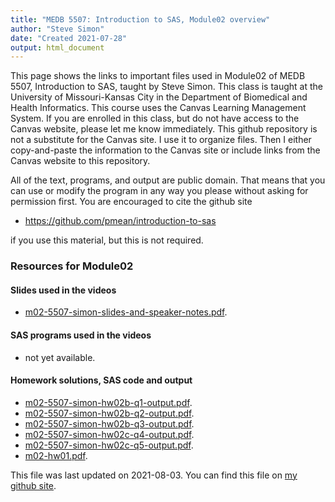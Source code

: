 ```yaml
---
title: "MEDB 5507: Introduction to SAS, Module02 overview"
author: "Steve Simon"
date: "Created 2021-07-28"
output: html_document
---
```


This page shows the links to important files used in Module02 of MEDB 5507, Introduction to SAS, taught by Steve Simon. This class is taught at the University of Missouri-Kansas City in the Department of Biomedical and Health Informatics. This course uses the Canvas Learning Management System. If you are enrolled in this class, but do not have access to the Canvas website, please let me know immediately. This github repository is not a substitute for the Canvas site. I use it to organize files. Then I either copy-and-paste the information to the Canvas site or include links from the Canvas website to this repository.

All of the text, programs, and output are public domain. That means that you can use or modify the program in any way you please without asking for permission first. You are encouraged to cite the github site

+ https://github.com/pmean/introduction-to-sas

if you use this material, but this is not required.

### Resources for Module02

#### Slides used in the videos

+ [m02-5507-simon-slides-and-speaker-notes.pdf][slides-and-speaker-notes.pdf].

#### SAS programs used in the videos

+   not yet available.

#### Homework solutions, SAS code and output

+ [m02-5507-simon-hw02b-q1-output.pdf][hw02b-q1-output.pdf].
+ [m02-5507-simon-hw02b-q2-output.pdf][hw02b-q2-output.pdf].
+ [m02-5507-simon-hw02b-q3-output.pdf][hw02b-q3-output.pdf].
+ [m02-5507-simon-hw02c-q4-output.pdf][hw02c-q4-output.pdf].
+ [m02-5507-simon-hw02c-q5-output.pdf][hw02c-q5-output.pdf].
+ [m02-hw01.pdf][hw01.pdf].

This file was last updated on 2021-08-03. You can find this file on [my github site][mygit].

<!---my git--->

[mygit]: https://github.com/pmean/introduction-to-SAS/blob/master/modules/5507-02-resources.md

<!---pdf_h--->

[hw02b-q1-output.pdf]: https://github.com/pmean/introduction-to-SAS/blob/master/results/m02-5507-simon-hw02b-q1-output.pdf
[hw02b-q2-output.pdf]: https://github.com/pmean/introduction-to-SAS/blob/master/results/m02-5507-simon-hw02b-q2-output.pdf
[hw02b-q3-output.pdf]: https://github.com/pmean/introduction-to-SAS/blob/master/results/m02-5507-simon-hw02b-q3-output.pdf
[hw02c-q4-output.pdf]: https://github.com/pmean/introduction-to-SAS/blob/master/results/m02-5507-simon-hw02c-q4-output.pdf
[hw02c-q5-output.pdf]: https://github.com/pmean/introduction-to-SAS/blob/master/results/m02-5507-simon-hw02c-q5-output.pdf
[hw01.pdf]: https://github.com/pmean/introduction-to-SAS/blob/master/results/m02-hw01.pdf

<!---pdf_v--->

[slides-and-speaker-notes.pdf]: https://github.com/pmean/introduction-to-SAS/blob/master/results/m02-5507-simon-slides-and-speaker-notes.pdf

<!---rmd_v--->



<!---No links for this section--->



<!---sas_v--->



<!---No links for this section--->



<!---sas_h--->



<!---No links for this section--->


